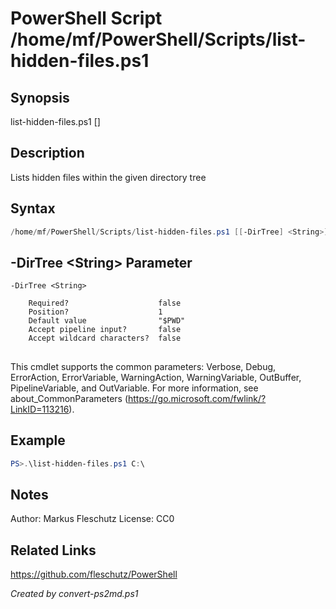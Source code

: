 # PowerShell Script /home/mf/PowerShell/Scripts/list-hidden-files.ps1

## Synopsis
list-hidden-files.ps1 [<dir-tree>]

## Description
Lists hidden files within the given directory tree

## Syntax
```powershell
/home/mf/PowerShell/Scripts/list-hidden-files.ps1 [[-DirTree] <String>] [<CommonParameters>]
```

## -DirTree &lt;String&gt; Parameter

```
-DirTree <String>
    
    Required?                    false
    Position?                    1
    Default value                "$PWD"
    Accept pipeline input?       false
    Accept wildcard characters?  false
```
## <CommonParameters>
This cmdlet supports the common parameters: Verbose, Debug, ErrorAction, ErrorVariable, WarningAction, WarningVariable, OutBuffer, PipelineVariable, and OutVariable. For more information, see about_CommonParameters (https://go.microsoft.com/fwlink/?LinkID=113216).

## Example
```powershell
PS>.\list-hidden-files.ps1 C:\
```


## Notes
Author:  Markus Fleschutz
License: CC0

## Related Links
https://github.com/fleschutz/PowerShell

*Created by convert-ps2md.ps1*
